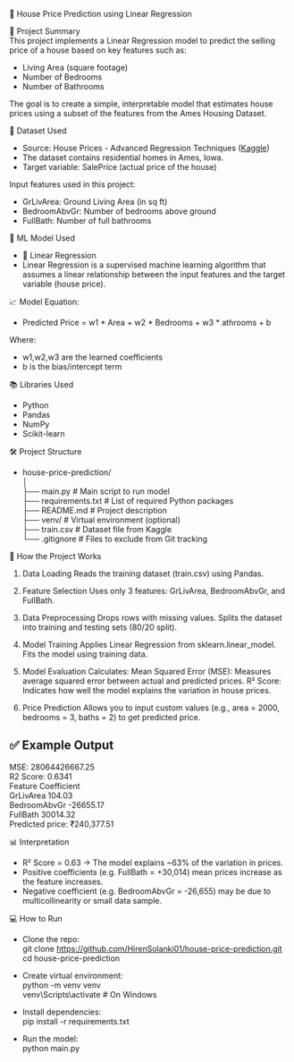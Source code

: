 🏡 House Price Prediction using Linear Regression

📌 Project Summary                                                                                                         
 This project implements a Linear Regression model to predict the selling price of a house based on key features such as:
- Living Area (square footage)
- Number of Bedrooms
- Number of Bathrooms

 The goal is to create a simple, interpretable model that estimates house prices using a subset of the features from the Ames Housing Dataset.

📂 Dataset Used
- Source: House Prices - Advanced Regression Techniques ([Kaggle](https://www.kaggle.com/c/house-prices-advanced-regression-techniques/data)) 
- The dataset contains residential homes in Ames, Iowa.
- Target variable: SalePrice (actual price of the house)

Input features used in this project:

- GrLivArea: Ground Living Area (in sq ft)
- BedroomAbvGr: Number of bedrooms above ground
- FullBath: Number of full bathrooms

🧠 ML Model Used
- 🎯 Linear Regression
- Linear Regression is a supervised machine learning algorithm that assumes a linear relationship between the input features and the target variable (house price).

📈 Model Equation:
- Predicted Price = w1 * Area + w2 * Bedrooms + w3 * athrooms + b

Where: 
- w1,w2,w3 are the learned coefficients
- b is the bias/intercept term

📚 Libraries Used
- Python
- Pandas
- NumPy
- Scikit-learn

🛠️ Project Structure

- house-price-prediction/                                                                        
  │                                                                                                      
  ├── main.py                 # Main script to run model                                                                    
  ├── requirements.txt        # List of required Python packages                                                                    
  ├── README.md               # Project description                                                                   
  ├── venv/                   # Virtual environment (optional)                                                            
  ├── train.csv               # Dataset file from Kaggle                                                                          
  └── .gitignore              # Files to exclude from Git tracking                                                               

🚀 How the Project Works
1. Data Loading
 Reads the training dataset (train.csv) using Pandas.

2. Feature Selection
 Uses only 3 features: GrLivArea, BedroomAbvGr, and FullBath.

3. Data Preprocessing
 Drops rows with missing values.
 Splits the dataset into training and testing sets (80/20 split).

4. Model Training
 Applies Linear Regression from sklearn.linear_model.
 Fits the model using training data.

5. Model Evaluation
 Calculates:
  Mean Squared Error (MSE): Measures average squared error between actual and predicted prices.
  R² Score: Indicates how well the model explains the variation in house prices.

6. Price Prediction
 Allows you to input custom values (e.g., area = 2000, bedrooms = 3, baths = 2) to get predicted price.

✅ Example Output
- 
  MSE: 28064426667.25                                              
  R2 Score: 0.6341                                            
  Feature        Coefficient                                          
  GrLivArea      104.03                                              
  BedroomAbvGr  -26655.17                                          
  FullBath       30014.32                                            
  Predicted price: ₹240,377.51                    

📊 Interpretation
- R² Score = 0.63 → The model explains ~63% of the variation in prices.
- Positive coefficients (e.g. FullBath = +30,014) mean prices increase as the feature increases.
- Negative coefficient (e.g. BedroomAbvGr = -26,655) may be due to multicollinearity or small data sample.

💻 How to Run                                                                                                                          
- Clone the repo:                                                                                                                 
  git clone https://github.com/HirenSolanki01/house-price-prediction.git                                              
  cd house-price-prediction                                                                                                     

- Create virtual environment:                                                                                
  python -m venv venv                                                                                       
  venv\Scripts\activate   # On Windows                                                                         

- Install dependencies:                                                                                         
  pip install -r requirements.txt                                                                          

- Run the model:                                                                             
  python main.py


